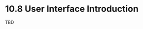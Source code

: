 [title]: # (10.8 User Interface)
[tags]: # (intro)
[priority]: # (98)
# 10.8 User Interface Introduction

TBD
